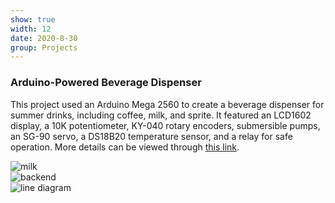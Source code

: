 ```yaml
---
show: true
width: 12
date: 2020-8-30
group: Projects
---
```


<div class="p-3">
  <h3 class="mt-3">Arduino-Powered Beverage Dispenser</h3>
  <p>
    This project used an Arduino Mega 2560 to create a beverage dispenser for summer drinks, including coffee, milk, and sprite. It featured an LCD1602 display, a 10K potentiometer, KY-040 rotary encoders, submersible pumps, an SG-90 servo, a DS18B20 temperature sensor, and a relay for safe operation. More details can be viewed through <a href="https://www.bilibili.com/video/BV1Mp4y1i7EB">this link</a>.
  </p>

  <!-- 图片展示部分 -->
  <div class="row project-images">
    <div class="col-5 centered-img">
      <img src="{{ '/assets/images/projects/arduino/milk.gif' | relative_url }}" class="w-100 rounded-sm mb-3" data-toggle="tooltip" title="milk">
    </div>
    <div class="col-4 centered-img">
      <img src="{{ '/assets/images/projects/arduino/2.jpg' | relative_url }}" class="w-100 rounded-sm mb-3" data-toggle="tooltip" title="backend">
    </div>
    <div class="col-3 centered-img">
      <img src="{{ '/assets/images/projects/arduino/3.png' | relative_url }}" class="w-100 rounded-sm mb-3" data-toggle="tooltip" title="line diagram">
    </div>
  </div>


</div>
